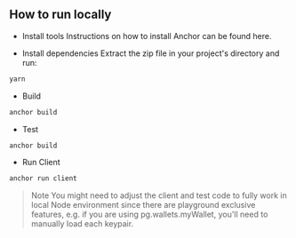 ## How to run locally
- Install tools
Instructions on how to install Anchor can be found here.

- Install dependencies
Extract the zip file in your project's directory and run:
```bash
yarn
```
- Build
```bash
anchor build
```
- Test
```bash
anchor build
```
- Run Client
```bash
anchor run client
```
> Note You might need to adjust the client and test code to fully work in local Node environment since there are playground exclusive features, e.g. if you are using pg.wallets.myWallet, you'll need to manually load each keypair.
